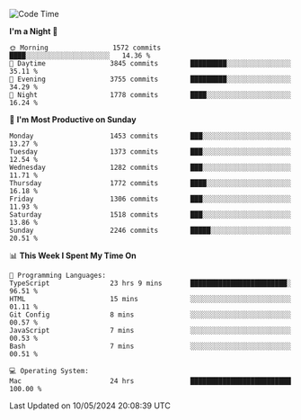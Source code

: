 <!--START_SECTION:waka-->
![Code Time](http://img.shields.io/badge/Code%20Time-3%2C942%20hrs%2030%20mins-blue)

**I'm a Night 🦉** 

```text
🌞 Morning                1572 commits        ████░░░░░░░░░░░░░░░░░░░░░   14.36 % 
🌆 Daytime                3845 commits        █████████░░░░░░░░░░░░░░░░   35.11 % 
🌃 Evening                3755 commits        █████████░░░░░░░░░░░░░░░░   34.29 % 
🌙 Night                  1778 commits        ████░░░░░░░░░░░░░░░░░░░░░   16.24 % 
```
📅 **I'm Most Productive on Sunday** 

```text
Monday                   1453 commits        ███░░░░░░░░░░░░░░░░░░░░░░   13.27 % 
Tuesday                  1373 commits        ███░░░░░░░░░░░░░░░░░░░░░░   12.54 % 
Wednesday                1282 commits        ███░░░░░░░░░░░░░░░░░░░░░░   11.71 % 
Thursday                 1772 commits        ████░░░░░░░░░░░░░░░░░░░░░   16.18 % 
Friday                   1306 commits        ███░░░░░░░░░░░░░░░░░░░░░░   11.93 % 
Saturday                 1518 commits        ███░░░░░░░░░░░░░░░░░░░░░░   13.86 % 
Sunday                   2246 commits        █████░░░░░░░░░░░░░░░░░░░░   20.51 % 
```


📊 **This Week I Spent My Time On** 

```text
💬 Programming Languages: 
TypeScript               23 hrs 9 mins       ████████████████████████░   96.51 % 
HTML                     15 mins             ░░░░░░░░░░░░░░░░░░░░░░░░░   01.11 % 
Git Config               8 mins              ░░░░░░░░░░░░░░░░░░░░░░░░░   00.57 % 
JavaScript               7 mins              ░░░░░░░░░░░░░░░░░░░░░░░░░   00.53 % 
Bash                     7 mins              ░░░░░░░░░░░░░░░░░░░░░░░░░   00.51 % 

💻 Operating System: 
Mac                      24 hrs              █████████████████████████   100.00 % 
```


 Last Updated on 10/05/2024 20:08:39 UTC
<!--END_SECTION:waka-->
